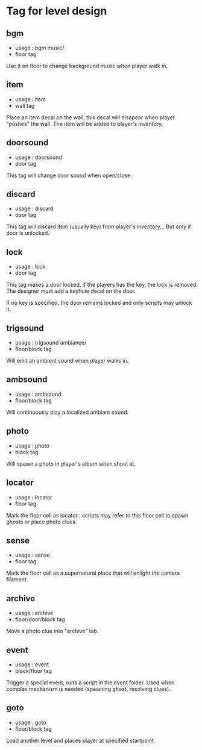# Tag for level design

## bgm
- usage : bgm music/<music-ref>
- floor tag

Use it on floor to change background music when player walk in.

## item
- usage : item <item-ref>
- wall tag

Place an item decal on the wall, this decal will disapear when
player "pushes" the wall. The item will be added to player's inventory.

## doorsound
- usage : doorsound <sound-when-open> <sound-when-close>
- door tag

This tag will change door sound when open/close.

## discard
- usage : discard <item-ref>
- door tag

This tag will discard item (usually key) from player's inventory... 
But only if door is unlocked.

## lock
- usage : lock <item-ref>
- door tag

This tag makes a door locked, if the players has the key, the lock is removed
The designer must add a keyhole decal on the door.

If no key is specified, the door remains locked and only scripts may unlock it.

## trigsound
- usage : trigsound ambiance/<sound-ref>
- floor/block tag

Will emit an ambient sound when player walks in.

## ambsound
- usage : ambsound <sound-ref>
- floor/block tag

Will continuously play a localized ambiant sound.

## photo
- usage : photo <photo-ref>
- block tag

Will spawn a photo in player's album when shoot at.

## locator
- usage : locator <ref>
- floor tag

Mark the floor cell as locator : scripts may refer to this floor cell
to spawn ghosts or place photo clues.

## sense
- usage : sense <ref>
- floor tag

Mark the floor cell as a supernatural place that will enlight the camera
filament.

## archive
- usage : archive <photo-ref>
- floor/door/block tag

Move a photo clue into "archive" tab.

## event
- usage : event <script-ref>
- block/floor tag

Trigger a special event, runs a script in the event folder.
Used when complex mechanism is needed (spawning ghost, resolving clues).

## goto
- usage : goto <level-ref> <startpoint>
- floor/block tag

Load another level and places player at spécified startpoint.
